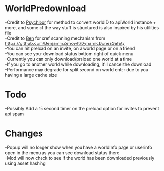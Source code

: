 # WorldPredownload <br>
-Credit to [Psychloor](https://github.com/Psychloor/AdvancedInvites/blob/master/AdvancedInvites/InviteHandler.cs) for method to convert worldID to apiWorld instance + more, and some of the way stuff is structured is also inspired by his utilities file<br>
-Credit to [Ben](https://github.com/BenjaminZehowlt/) for xref scanning mechanism from https://github.com/BenjaminZehowlt/DynamicBonesSafety <br>
-You can hit preload on an invite, on a world page or on a friend <br>
-You can see your download status bottom right of quick menu <br>
-Currently you can only download/preload one world at a time <br>
-If you go to another world while downloading, it'll cancel the download <br>
-Performance may degrade for split second on world enter due to you having a large cache size <br>

# Todo <br>
-Possibly Add a 15 second timer on the preload option for invites to prevent api spam <br>

# Changes <br>
-Popup will no longer show when you have a worldInfo page or userinfo open in the menu as you can see download status there <br>
-Mod will now check to see if the world has been downloaded previously using asset hashing <br>
